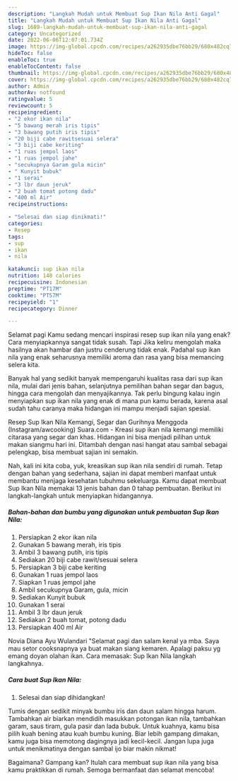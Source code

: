 ```yaml
---
description: "Langkah Mudah untuk Membuat Sup Ikan Nila Anti Gagal"
title: "Langkah Mudah untuk Membuat Sup Ikan Nila Anti Gagal"
slug: 1689-langkah-mudah-untuk-membuat-sup-ikan-nila-anti-gagal
category: Uncategorized
date: 2022-06-06T12:07:01.734Z
image: https://img-global.cpcdn.com/recipes/a262935dbe76bb29/680x482cq70/sup-ikan-nila-foto-resep-utama.jpg
hideToc: false
enableToc: true
enableTocContent: false
thumbnail: https://img-global.cpcdn.com/recipes/a262935dbe76bb29/680x482cq70/sup-ikan-nila-foto-resep-utama.jpg
cover: https://img-global.cpcdn.com/recipes/a262935dbe76bb29/680x482cq70/sup-ikan-nila-foto-resep-utama.jpg
author: Admin
authorAv: notfound
ratingvalue: 5
reviewcount: 5
recipeingredient:
- "2 ekor ikan nila"
- "5 bawang merah iris tipis"
- "3 bawang putih iris tipis"
- "20 biji cabe rawitsesuai selera"
- "3 biji cabe keriting"
- "1 ruas jempol laos"
- "1 ruas jempol jahe"
- "secukupnya Garam gula micin"
- " Kunyit bubuk"
- "1 serai"
- "3 lbr daun jeruk"
- "2 buah tomat potong dadu"
- "400 ml Air"
recipeinstructions:

- "Selesai dan siap dinikmati!"
categories:
- Resep
tags:
- sup
- ikan
- nila

katakunci: sup ikan nila 
nutrition: 148 calories
recipecuisine: Indonesian
preptime: "PT17M"
cooktime: "PT57M"
recipeyield: "1"
recipecategory: Dinner

---
```



Selamat pagi Kamu sedang mencari inspirasi resep sup ikan nila yang enak? Cara menyiapkannya sangat tidak susah. Tapi Jika keliru mengolah maka hasilnya akan hambar dan justru cenderung tidak enak. Padahal sup ikan nila yang enak seharusnya memiliki aroma dan rasa yang bisa memancing selera kita.


Banyak hal yang sedikit banyak mempengaruhi kualitas rasa dari sup ikan nila, mulai dari jenis bahan, selanjutnya pemilihan bahan segar dan bagus, hingga cara mengolah dan menyajikannya. Tak perlu bingung kalau ingin menyiapkan sup ikan nila yang enak di mana pun kamu berada, karena asal sudah tahu caranya maka hidangan ini mampu menjadi sajian spesial.

Resep Sup Ikan Nila Kemangi, Segar dan Gurihnya Menggoda (Instagram/awcooking) Suara.com - Kreasi sup ikan nila kemangi memiliki citarasa yang segar dan khas. Hidangan ini bisa menjadi pilihan untuk makan siangmu hari ini. Ditambah dengan nasi hangat atau sambal sebagai pelengkap, bisa membuat sajian ini semakin.


Nah, kali ini kita coba, yuk, kreasikan sup ikan nila sendiri di rumah. Tetap dengan bahan yang sederhana, sajian ini dapat memberi manfaat untuk membantu menjaga kesehatan tubuhmu sekeluarga. Kamu dapat membuat Sup Ikan Nila memakai 13 jenis bahan dan 0 tahap pembuatan. Berikut ini langkah-langkah untuk menyiapkan hidangannya.

<!--inarticleads1-->

##### Bahan-bahan dan bumbu yang digunakan untuk pembuatan Sup Ikan Nila:

1. Persiapkan 2 ekor ikan nila
1. Gunakan 5 bawang merah, iris tipis
1. Ambil 3 bawang putih, iris tipis
1. Sediakan 20 biji cabe rawit/sesuai selera
1. Persiapkan 3 biji cabe keriting
1. Gunakan 1 ruas jempol laos
1. Siapkan 1 ruas jempol jahe
1. Ambil secukupnya Garam, gula, micin
1. Sediakan  Kunyit bubuk
1. Gunakan 1 serai
1. Ambil 3 lbr daun jeruk
1. Sediakan 2 buah tomat, potong dadu
1. Persiapkan 400 ml Air


Novia Diana Ayu Wulandari &#34;Selamat pagi dan salam kenal ya mba. Saya mau setor cooksnapnya ya buat makan siang kemaren. Apalagi paksu yg emang doyan olahan ikan. Cara memasak: Sup Ikan Nila langkah langkahnya. 

<!--inarticleads2-->

##### Cara buat Sup Ikan Nila:


1. Selesai dan siap dihidangkan!

Tumis dengan sedikit minyak bumbu iris dan daun salam hingga harum. Tambahkan air biarkan mendidih masukkan potongan ikan nila, tambahkan garam, saus tiram, gula pasir dan lada bubuk. Untuk kuahnya, kamu bisa pilih kuah bening atau kuah bumbu kuning. Biar lebih gampang dimakan, kamu juga bisa memotong dagingnya jadi kecil-kecil. Jangan lupa juga untuk menikmatinya dengan sambal ijo biar makin nikmat! 

Bagaimana? Gampang kan? Itulah cara membuat sup ikan nila yang bisa kamu praktikkan di rumah. Semoga bermanfaat dan selamat mencoba!
